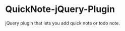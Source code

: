QuickNote-jQuery-Plugin
=======================

 jQuery plugin that lets you add quick note or todo note.
